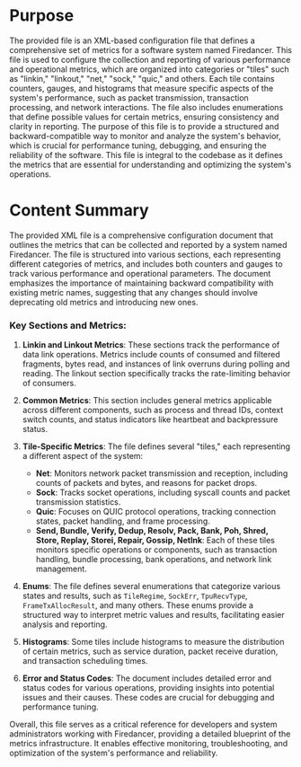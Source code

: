 # Purpose
The provided file is an XML-based configuration file that defines a comprehensive set of metrics for a software system named Firedancer. This file is used to configure the collection and reporting of various performance and operational metrics, which are organized into categories or "tiles" such as "linkin," "linkout," "net," "sock," "quic," and others. Each tile contains counters, gauges, and histograms that measure specific aspects of the system's performance, such as packet transmission, transaction processing, and network interactions. The file also includes enumerations that define possible values for certain metrics, ensuring consistency and clarity in reporting. The purpose of this file is to provide a structured and backward-compatible way to monitor and analyze the system's behavior, which is crucial for performance tuning, debugging, and ensuring the reliability of the software. This file is integral to the codebase as it defines the metrics that are essential for understanding and optimizing the system's operations.
# Content Summary
The provided XML file is a comprehensive configuration document that outlines the metrics that can be collected and reported by a system named Firedancer. The file is structured into various sections, each representing different categories of metrics, and includes both counters and gauges to track various performance and operational parameters. The document emphasizes the importance of maintaining backward compatibility with existing metric names, suggesting that any changes should involve deprecating old metrics and introducing new ones.

### Key Sections and Metrics:

1. **Linkin and Linkout Metrics**: These sections track the performance of data link operations. Metrics include counts of consumed and filtered fragments, bytes read, and instances of link overruns during polling and reading. The linkout section specifically tracks the rate-limiting behavior of consumers.

2. **Common Metrics**: This section includes general metrics applicable across different components, such as process and thread IDs, context switch counts, and status indicators like heartbeat and backpressure status.

3. **Tile-Specific Metrics**: The file defines several "tiles," each representing a different aspect of the system:
   - **Net**: Monitors network packet transmission and reception, including counts of packets and bytes, and reasons for packet drops.
   - **Sock**: Tracks socket operations, including syscall counts and packet transmission statistics.
   - **Quic**: Focuses on QUIC protocol operations, tracking connection states, packet handling, and frame processing.
   - **Send, Bundle, Verify, Dedup, Resolv, Pack, Bank, Poh, Shred, Store, Replay, Storei, Repair, Gossip, Netlnk**: Each of these tiles monitors specific operations or components, such as transaction handling, bundle processing, bank operations, and network link management.

4. **Enums**: The file defines several enumerations that categorize various states and results, such as `TileRegime`, `SockErr`, `TpuRecvType`, `FrameTxAllocResult`, and many others. These enums provide a structured way to interpret metric values and results, facilitating easier analysis and reporting.

5. **Histograms**: Some tiles include histograms to measure the distribution of certain metrics, such as service duration, packet receive duration, and transaction scheduling times.

6. **Error and Status Codes**: The document includes detailed error and status codes for various operations, providing insights into potential issues and their causes. These codes are crucial for debugging and performance tuning.

Overall, this file serves as a critical reference for developers and system administrators working with Firedancer, providing a detailed blueprint of the metrics infrastructure. It enables effective monitoring, troubleshooting, and optimization of the system's performance and reliability.
